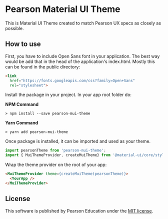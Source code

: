 # Pearson Material UI Theme

This is Material UI Theme created to match Pearson UX specs as closely as possible.

## How to use
First, you have to include Open Sans font in your application. The best way would be add that in the head of
the application's index.html. Mostly this can be found in the public directory:
```html
<link
  href="https://fonts.googleapis.com/css?family=Open+Sans"
  rel="stylesheet">
```

Install the package in your project. In your app root folder do:

**NPM Command**

```shell
> npm install --save pearson-mui-theme
```

**Yarn Command**

```shell
> yarn add pearson-mui-theme
```

Once package is installed, it can be imported and used as your theme.
```javascript
import pearsonTheme from 'pearson-mui-theme';
import { MuiThemeProvider, createMuiTheme} from '@material-ui/core/styles';

```

Wrap the theme provider on the root of your app:

```html
<MuiThemeProvider theme={createMuiTheme(pearsonTheme)}>
  <YourApp />
</MuiThemeProvider>
```

## License
This software is published by Pearson Education under the [MIT license](LICENSE).
